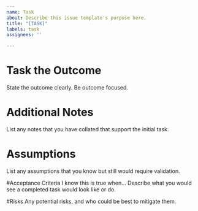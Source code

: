 ```yaml
---
name: Task
about: Describe this issue template's purpose here.
title: "[TASK]"
labels: task
assignees: ''

---
```


# Task the Outcome
State the outcome clearly. Be outcome focused.

# Additional Notes
List any notes that you have collated that support the initial task.

# Assumptions
List any assumptions that you know but still would require validation.

#Acceptance Criteria
I know this is true when…
Describe what you would see a completed task would look like or do.

#Risks
Any potential risks, and who could be best to mitigate them.
